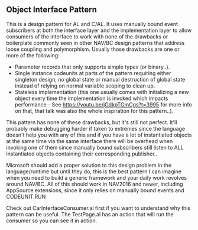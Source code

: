 ## Object Interface Pattern
This is a design pattern for AL and C/AL.
It uses manually bound event subscribers at both the interface layer and the implementation layer to allow consumers of the interface to work with none of the drawbacks or boilerplate commonly seen in other NAV/BC design patterns that address loose coupling and polymorphism. Usually those drawbacks are one or more of the following:
- Parameter records that only supports simple types (or binary..).
- Single instance codeunits at parts of the pattern requiring either singleton design, no global state or manual destruction of global state instead of relying on normal variable scoping to clean up.
- Stateless implementation (this one usually comes with initializing a new object every time the implementation is invoked which impacts performance - See https://youtu.be/jGdkpTGmCgs?t=3995 for more info on that, that talk was also the whole inspiration for this pattern..).


This pattern has none of these drawbacks, but it's still not perfect. It'll probably make debugging harder if taken to extremes since the language doesn't help you with any of this and if you have a lot of instantiated objects at the same time via the same interface there will be overhead when invoking one of them since manually bound subscribers still listen to ALL instantiated objects containing their corresponding publisher..

Microsoft should add a proper solution to this design problem in the language/runtime but until they do, this is the best pattern I can imagine when you need to build a generic framework and your daily work revolves around NAV/BC.
All of this should work in NAV2016 and newer, including AppSource extensions, since it only relies on manually bound events and CODEUNIT.RUN

Check out CarInterfaceConsumer.al first if you want to understand why this pattern can be useful.
The TestPage.al has an action that will run the consumer so you can see it in action.